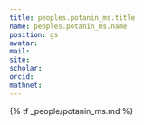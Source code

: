 ```yaml
---
title: peoples.potanin_ms.title
name: peoples.potanin_ms.name
position: gs
avatar:
mail:
site:
scholar:
orcid:
mathnet:
---
```


{% tf _people/potanin_ms.md %}